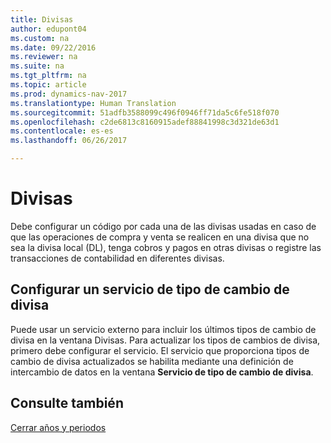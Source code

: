 ```yaml
---
title: Divisas
author: edupont04
ms.custom: na
ms.date: 09/22/2016
ms.reviewer: na
ms.suite: na
ms.tgt_pltfrm: na
ms.topic: article
ms.prod: dynamics-nav-2017
ms.translationtype: Human Translation
ms.sourcegitcommit: 51adfb3588099c496f0946ff71da5c6fe518f070
ms.openlocfilehash: c2de6813c8160915adef88841998c3d321de63d1
ms.contentlocale: es-es
ms.lasthandoff: 06/26/2017

---
```


# <a name="currencies"></a>Divisas
Debe configurar un código por cada una de las divisas usadas en caso de que las operaciones de compra y venta se realicen en una divisa que no sea la divisa local (DL), tenga cobros y pagos en otras divisas o registre las transacciones de contabilidad en diferentes divisas.  

## <a name="set-up-a-currency-exchange-rate-service"></a>Configurar un servicio de tipo de cambio de divisa
Puede usar un servicio externo para incluir los últimos tipos de cambio de divisa en la ventana Divisas. Para actualizar los tipos de cambios de divisa, primero debe configurar el servicio.
El servicio que proporciona tipos de cambio de divisa actualizados se habilita mediante una definición de intercambio de datos en la ventana **Servicio de tipo de cambio de divisa**.  

## <a name="see-also"></a>Consulte también
[Cerrar años y periodos](year-close-years-periods.md)

